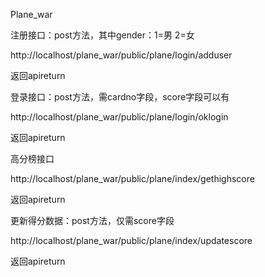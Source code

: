 Plane_war

注册接口：post方法，其中gender：1=男 2=女

http://localhost/plane_war/public/plane/login/adduser

返回apireturn

登录接口：post方法，需cardno字段，score字段可以有

http://localhost/plane_war/public/plane/login/oklogin

返回apireturn

高分榜接口

http://localhost/plane_war/public/plane/index/gethighscore

返回apireturn

更新得分数据：post方法，仅需score字段

http://localhost/plane_war/public/plane/index/updatescore

返回apireturn



